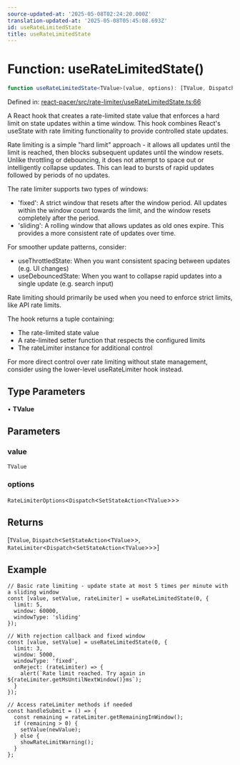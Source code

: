 ```yaml
---
source-updated-at: '2025-05-08T02:24:20.000Z'
translation-updated-at: '2025-05-08T05:45:08.693Z'
id: useRateLimitedState
title: useRateLimitedState
---
```


<!-- DO NOT EDIT: this page is autogenerated from the type comments -->

# Function: useRateLimitedState()

```ts
function useRateLimitedState<TValue>(value, options): [TValue, Dispatch<SetStateAction<TValue>>, RateLimiter<Dispatch<SetStateAction<TValue>>>]
```

Defined in: [react-pacer/src/rate-limiter/useRateLimitedState.ts:66](https://github.com/TanStack/pacer/blob/main/packages/react-pacer/src/rate-limiter/useRateLimitedState.ts#L66)

A React hook that creates a rate-limited state value that enforces a hard limit on state updates within a time window.
This hook combines React's useState with rate limiting functionality to provide controlled state updates.

Rate limiting is a simple "hard limit" approach - it allows all updates until the limit is reached, then blocks
subsequent updates until the window resets. Unlike throttling or debouncing, it does not attempt to space out
or intelligently collapse updates. This can lead to bursts of rapid updates followed by periods of no updates.

The rate limiter supports two types of windows:
- 'fixed': A strict window that resets after the window period. All updates within the window count
  towards the limit, and the window resets completely after the period.
- 'sliding': A rolling window that allows updates as old ones expire. This provides a more
  consistent rate of updates over time.

For smoother update patterns, consider:
- useThrottledState: When you want consistent spacing between updates (e.g. UI changes)
- useDebouncedState: When you want to collapse rapid updates into a single update (e.g. search input)

Rate limiting should primarily be used when you need to enforce strict limits, like API rate limits.

The hook returns a tuple containing:
- The rate-limited state value
- A rate-limited setter function that respects the configured limits
- The rateLimiter instance for additional control

For more direct control over rate limiting without state management,
consider using the lower-level useRateLimiter hook instead.

## Type Parameters

• **TValue**

## Parameters

### value

`TValue`

### options

`RateLimiterOptions`\<`Dispatch`\<`SetStateAction`\<`TValue`\>\>\>

## Returns

\[`TValue`, `Dispatch`\<`SetStateAction`\<`TValue`\>\>, `RateLimiter`\<`Dispatch`\<`SetStateAction`\<`TValue`\>\>\>\]

## Example

```tsx
// Basic rate limiting - update state at most 5 times per minute with a sliding window
const [value, setValue, rateLimiter] = useRateLimitedState(0, {
  limit: 5,
  window: 60000,
  windowType: 'sliding'
});

// With rejection callback and fixed window
const [value, setValue] = useRateLimitedState(0, {
  limit: 3,
  window: 5000,
  windowType: 'fixed',
  onReject: (rateLimiter) => {
    alert(`Rate limit reached. Try again in ${rateLimiter.getMsUntilNextWindow()}ms`);
  }
});

// Access rateLimiter methods if needed
const handleSubmit = () => {
  const remaining = rateLimiter.getRemainingInWindow();
  if (remaining > 0) {
    setValue(newValue);
  } else {
    showRateLimitWarning();
  }
};
```
